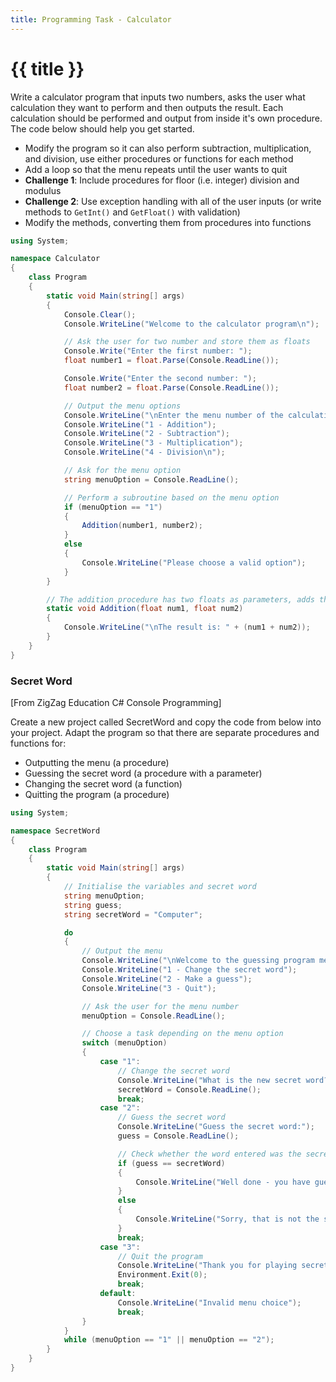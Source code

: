 ```yaml
---
title: Programming Task - Calculator
---
```


# {{ title }}

Write a calculator program that inputs two numbers, asks the user what calculation they want to perform and then outputs the result.  Each calculation should be performed and output from inside it's own procedure.  The code below should help you get started.

- Modify the program so it can also perform subtraction, multiplication, and division, use either procedures or functions for each method
- Add a loop so that the menu repeats until the user wants to quit
- __Challenge 1__: Include procedures for floor (i.e. integer) division and modulus
- __Challenge 2__: Use exception handling with all of the user inputs (or write methods to `GetInt()` and `GetFloat()` with validation)
- Modify the methods, converting them from procedures into functions

```cs
using System;

namespace Calculator
{
    class Program
    {
        static void Main(string[] args)
        {
            Console.Clear();
            Console.WriteLine("Welcome to the calculator program\n");

            // Ask the user for two number and store them as floats
            Console.Write("Enter the first number: ");
            float number1 = float.Parse(Console.ReadLine());

            Console.Write("Enter the second number: ");
            float number2 = float.Parse(Console.ReadLine());

            // Output the menu options
            Console.WriteLine("\nEnter the menu number of the calculation to perform: ");
            Console.WriteLine("1 - Addition");
            Console.WriteLine("2 - Subtraction");
            Console.WriteLine("3 - Multiplication");
            Console.WriteLine("4 - Division\n");

            // Ask for the menu option
            string menuOption = Console.ReadLine();

            // Perform a subroutine based on the menu option
            if (menuOption == "1")
            {
                Addition(number1, number2);
            }
            else
            {
                Console.WriteLine("Please choose a valid option");
            }
        }

        // The addition procedure has two floats as parameters, adds them together and outputs the result
        static void Addition(float num1, float num2)
        {
            Console.WriteLine("\nThe result is: " + (num1 + num2));
        }
    }
}
```

### Secret Word

[From ZigZag Education C# Console Programming]

Create a new project called SecretWord and copy the code from below into your project. Adapt the program so that there are separate procedures and functions for:

- Outputting the menu (a procedure)
- Guessing the secret word (a procedure with a parameter)
- Changing the secret word (a function)
- Quitting the program (a procedure)

```cs
using System;

namespace SecretWord
{
    class Program
    {
        static void Main(string[] args)
        {
            // Initialise the variables and secret word
            string menuOption;
            string guess;
            string secretWord = "Computer";

            do
            {
                // Output the menu
                Console.WriteLine("\nWelcome to the guessing program menu - choose your option:");
                Console.WriteLine("1 - Change the secret word");
                Console.WriteLine("2 - Make a guess");
                Console.WriteLine("3 - Quit");

                // Ask the user for the menu number
                menuOption = Console.ReadLine();

                // Choose a task depending on the menu option 
                switch (menuOption)
                {
                    case "1":
                        // Change the secret word
                        Console.WriteLine("What is the new secret word?");
                        secretWord = Console.ReadLine();
                        break;
                    case "2":
                        // Guess the secret word
                        Console.WriteLine("Guess the secret word:");
                        guess = Console.ReadLine();

                        // Check whether the word entered was the secret word
                        if (guess == secretWord)
                        {
                            Console.WriteLine("Well done - you have guessed the secret word!");
                        }
                        else
                        {
                            Console.WriteLine("Sorry, that is not the secret word");
                        }
                        break;
                    case "3":
                        // Quit the program
                        Console.WriteLine("Thank you for playing secret word");
                        Environment.Exit(0);
                        break;
                    default:
                        Console.WriteLine("Invalid menu choice");
                        break;
                }
            }
            while (menuOption == "1" || menuOption == "2");
        }
    }
}
```
